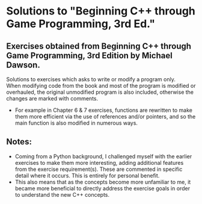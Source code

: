 # Solutions to "Beginning C++ through Game Programming, 3rd Ed."
## Exercises obtained from Beginning C++ through Game Programming, 3rd Edition by Michael Dawson.  
Solutions to exercises which asks to write or modify a program only.  
When modifying code from the book and most of the program is modified or overhauled, the original unmodified program is also included, otherwise the changes are marked with comments.  
- For example in Chapter 6 & 7 exercises, functions are rewritten to make them more efficient via the use of references and/or pointers, and so the main function is also modified in numerous ways.

## Notes:
- Coming from a Python background, I challenged myself with the earlier exercises to make them more interesting, adding additional features from the exercise requirement(s). These are commented in specific detail where it occurs. This is entirely for personal benefit.
- This also means that as the concepts become more unfamiliar to me, it became more beneficial to directly address the exercise goals in order to understand the new C++ concepts.
